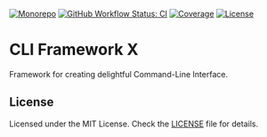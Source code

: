 [![Monorepo](https://img.shields.io/badge/package-monorepo-blue?style=for-the-badge)](https://github.com/clifx/clifx)
[![GitHub Workflow Status: CI](https://img.shields.io/github/workflow/status/clifx/clifx/CI?label=CI&style=for-the-badge)](https://github.com/clifx/clifx/actions?query=workflow%3ACI)
[![Coverage](https://img.shields.io/codecov/c/gh/clifx/clifx/main?style=for-the-badge)](https://codecov.io/gh/clifx/clifx)
[![License](https://img.shields.io/github/license/clifx/clifx?style=for-the-badge)](https://github.com/clifx/clifx/blob/main/LICENSE)

# CLI Framework X

Framework for creating delightful Command-Line Interface.

## License

Licensed under the MIT License. Check the [LICENSE](./LICENSE) file for details.
